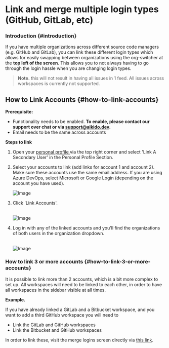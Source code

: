 # Link and merge multiple login types (GitHub, GitLab, etc)

### Introduction {#introduction}

If you have multiple organizations across different source code managers (e.g. GitHub and GitLab), you can link these different login types which allows for easily swapping between organizations using the org-switcher at the **top left of the screen**. This allows you to not always having to go through the login hassle when you are changing login types.

> **Note.** this will not result in having all issues in 1 feed. All issues across workspaces is currently not supported.

## How to Link Accounts {#how-to-link-accounts}

**Prerequisite:** 

- Functionality needs to be enabled. ​**To enable, please contact our support over chat or via [support@aikido.dev](mailto:support@aikido.dev).**
- Email needs to be the same across accounts

**Steps to link**

1. Open your [personal profile ](https://app.aikido.dev/my-profile)via the top right corner and select 'Link A Secondary User' in the Personal Profile Section.
2. Select your accounts to link (add links for account 1 and account 2). Make sure these accounts use the same email address. If you are using Azure DevOps, select Microsoft or Google Login (depending on the account you have used).

   ![Image](https://ucarecdn.com/e527424d-3d62-4cb2-8ff3-2ff70811e41d/)
3. Click 'Link Accounts'.\
   ​

   ![Image](https://ucarecdn.com/ab79e54e-04bb-4a8e-b641-c0afdf6b9663/)
4. Log in with any of the linked accounts and you'll find the organizations of both users in the organization dropdown.\
   ​

   ![Image](https://ucarecdn.com/27bda9fe-764b-48a3-b08e-f6ae34b2b0f1/)

### How to link 3 or more accounts {#how-to-link-3-or-more-accounts}

It is possible to link more than 2 accounts, which is a bit more complex to set up. All workspaces will need to be linked to each other, in order to have all workspaces in the sidebar visible at all times.

**Example.**

If you have already linked a GitLab and a Bitbucket workspace, and you want to add a third GitHub workspace you will need to

- Link the GitLab and GitHub workspaces
- Link the Bitbucket and GitHub workspaces

In order to link these, visit the merge logins screen directly via [this link](https://app.aikido.dev/merge-logins).